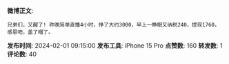 **微博正文**: 
```
兄弟们，又醒了! 昨晚简单直播4小时，挣了大约3000，早上一睁眼又纳税240，提现1760，感恩吧，盖了帽了。
```
**发布时间**: 2024-02-01 09:15:00
**发布工具**: iPhone 15 Pro
**点赞数**: 160
**转发数**: 1
**评论数**: 40
